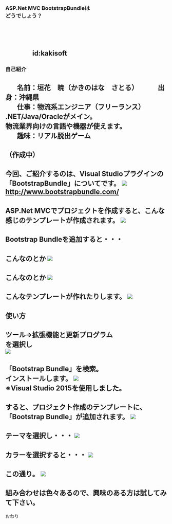 <h3 style="text-transform:none;">ASP.Net MVC BootstrapBundleは<br>どうでしょう？</h3>
<!--
本当は、
「### タイトル」
って書きたいんだけど、それだと全部大文字になっちゃうんだよ。
設定でどうにかできるかもしれないけど、分からなかったから、こうした。
-->



　
　  
　  
　　　　id:kakisoft
---
### 自己紹介  
　  
**名前**：垣花　暁（かきのはな　さとる）    
　  
**出身**：沖縄県  
　  
**仕事**：物流系エンジニア（フリーランス）  
.NET/Java/Oracleがメイン。  
物流業界向けの言語や機器が使えます。  
　  
**趣味**：リアル脱出ゲーム
---
（作成中）
---
今回、ご紹介するのは、Visual Studioプラグインの「BootstrapBundle」についてです。
<img src="assets/001.png"/>  
http://www.bootstrapbundle.com/
---
ASP.Net MVCでプロジェクトを作成すると、こんな感じのテンプレートが作成されます。
<img src="assets/002.png"/>  
---
Bootstrap Bundleを追加すると・・・
---
こんなのとか
<img src="assets/003.png"/>  
---
こんなのとか
<img src="assets/004.png"/>  
---
こんなテンプレートが作れたりします。
<img src="assets/005.png"/>  
---
使い方
---
ツール→拡張機能と更新プログラム  
を選択し  
<img src="assets/006.png"/>  
---
「Bootstrap Bundle」を検索。  
インストールします。
<img src="assets/007.png"/>  
※Visual Studio 2015を使用しました。
---
すると、プロジェクト作成のテンプレートに、  
「Bootstrap Bundle」が追加されます。
<img src="assets/008.png"/>  
---
テーマを選択し・・・
<img src="assets/009.png"/>  
---
カラーを選択すると・・・
<img src="assets/010.png"/>  
---
この通り。
<img src="assets/011.png"/>  
---
組み合わせは色々あるので、興味のある方は試してみて下さい。
---
おわり
